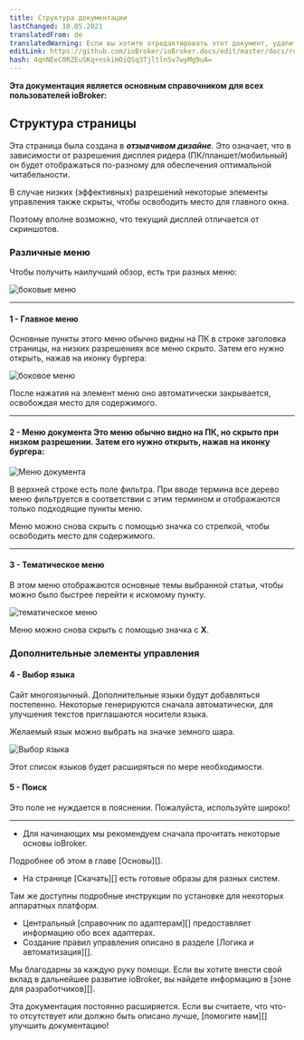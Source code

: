 ```yaml
---
title: Структура документации
lastChanged: 10.05.2021
translatedFrom: de
translatedWarning: Если вы хотите отредактировать этот документ, удалите поле «translationFrom», в противном случае этот документ будет снова автоматически переведен
editLink: https://github.com/ioBroker/ioBroker.docs/edit/master/docs/ru/intro/README.md
hash: 4qnNEeC0RZEuSKq+nskiHOiQSq3TjltlnSv7wyMg9uA=
---
```

**Эта документация является основным справочником для всех пользователей ioBroker:**

## Структура страницы
Эта страница была создана в ***отзывчивом дизайне***. Это означает, что в зависимости от разрешения дисплея ридера (ПК/планшет/мобильный) он будет отображаться по-разному для обеспечения оптимальной читабельности.

В случае низких (эффективных) разрешений некоторые элементы управления также скрыты, чтобы освободить место для главного окна.

Поэтому вполне возможно, что текущий дисплей отличается от скриншотов.

### Различные меню
Чтобы получить наилучший обзор, есть три разных меню:

![боковые меню](../../de/intro/media/Seite_numbers.png)

---

#### 1 - Главное меню
Основные пункты этого меню обычно видны на ПК в строке заголовка страницы, на низких разрешениях все меню скрыто.
Затем его нужно открыть, нажав на иконку бургера:

![боковое меню](../../de/intro/media/Hauptmenu.png)

После нажатия на элемент меню оно автоматически закрывается, освобождая место для содержимого.

---

#### 2 - Меню документа Это меню обычно видно на ПК, но скрыто при низком разрешении. Затем его нужно открыть, нажав на иконку бургера:
![Меню документа](../../de/intro/media/Dokumenu.png)

В верхней строке есть поле фильтра. При вводе термина все дерево меню фильтруется в соответствии с этим термином и отображаются только подходящие пункты меню.

Меню можно снова скрыть с помощью значка со стрелкой, чтобы освободить место для содержимого.

---

#### 3 - Тематическое меню
В этом меню отображаются основные темы выбранной статьи, чтобы можно было быстрее перейти к искомому пункту.

![тематическое меню](../../de/intro/media/Themenmenu.png)

Меню можно снова скрыть с помощью значка с **X**.

### Дополнительные элементы управления
#### 4 - Выбор языка
Сайт многоязычный. Дополнительные языки будут добавляться постепенно. Некоторые генерируются сначала автоматически, для улучшения текстов приглашаются носители языка.

Желаемый язык можно выбрать на значке земного шара.

![Выбор языка](../../de/intro/media/Languages.png)

Этот список языков будет расширяться по мере необходимости.

#### 5 - Поиск
Это поле не нуждается в пояснении. Пожалуйста, используйте широко!

---

* Для начинающих мы рекомендуем сначала прочитать некоторые основы ioBroker.

Подробнее об этом в главе [Основы][].

* На странице [Скачать][] есть готовые образы для разных систем.

Там же доступны подробные инструкции по установке для некоторых аппаратных платформ.

* Центральный [справочник по адаптерам][] предоставляет информацию обо всех адаптерах.
* Создание правил управления описано в разделе [Логика и автоматизация][].

Мы благодарны за каждую руку помощи. Если вы хотите внести свой вклад в дальнейшее развитие ioBroker, вы найдете информацию в [зоне для разработчиков][].

Эта документация постоянно расширяется. Если вы считаете, что что-то отсутствует или должно быть описано лучше, [помогите нам][] улучшить документацию!

[Grundlagen]: https://www.iobroker.net/#de/documentation/basics/README.md

[Download]: https://www.iobroker.net/#de/download

[Adapter-Referenz]: https://www.iobroker.net/#de/adapters

[Logik & Automatisierung]: https://www.iobroker.net/#de/documentation/logic/examples.md

[Developer Bereich]: https://www.iobroker.net/#de/documentation/dev/adapterdev.md

[helfen Sie uns dabei]: https://forum.iobroker.net/viewtopic.php?f=8&t=16933